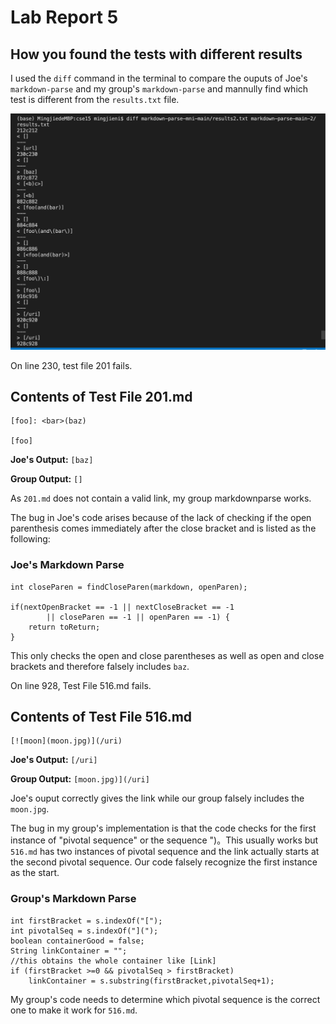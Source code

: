 # Lab Report 5


## How you found the tests with different results
I used the `diff` command in the terminal to compare the ouputs of Joe's `markdown-parse` and my group's `markdown-parse` and mannully find which test is different from the `results.txt` file.

![Image](./labreport5.png)

On line 230, test file 201 fails.
## Contents of Test File 201.md
```
[foo]: <bar>(baz)

[foo]
```
**Joe's Output:** `[baz]` 

**Group Output:** `[]`

As `201.md` does not contain a valid link, my group markdownparse works.

The bug in Joe's code arises because of the lack of checking if the open parenthesis comes immediately after the close bracket and is listed as the following:

### Joe's Markdown Parse
```
int closeParen = findCloseParen(markdown, openParen);

if(nextOpenBracket == -1 || nextCloseBracket == -1
        || closeParen == -1 || openParen == -1) {
    return toReturn;
}
```
This only checks the  open and close parentheses as well as open and close brackets and therefore falsely includes `baz`.

On line 928, Test File 516.md fails.

## Contents of Test File 516.md
```
[![moon](moon.jpg)](/uri)
```
**Joe's Output:** `[/uri]` 

**Group Output:** `[moon.jpg)](/uri]`

Joe's ouput correctly gives the link while our group falsely includes the `moon.jpg`.

The bug in my group's implementation is that the code checks for the first instance of "pivotal sequence" or the sequence ")。This usually works but `516.md` has two instances of pivotal sequence and the link actually starts at the second pivotal sequence. Our code falsely recognize the first instance as the start.

### Group's Markdown Parse
```
int firstBracket = s.indexOf("[");
int pivotalSeq = s.indexOf("](");
boolean containerGood = false;
String linkContainer = "";
//this obtains the whole container like [Link]
if (firstBracket >=0 && pivotalSeq > firstBracket)
    linkContainer = s.substring(firstBracket,pivotalSeq+1);
``` 
My group's code needs to determine which  pivotal sequence is the correct one to make it work for `516.md`.
